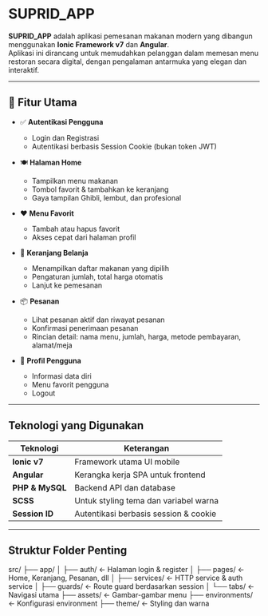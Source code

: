 # SUPRID_APP

**SUPRID_APP** adalah aplikasi pemesanan makanan modern yang dibangun menggunakan **Ionic Framework v7** dan **Angular**.  
Aplikasi ini dirancang untuk memudahkan pelanggan dalam memesan menu restoran secara digital, dengan pengalaman antarmuka yang elegan dan interaktif.

---

## 🚀 Fitur Utama

- ✅ **Autentikasi Pengguna**  
  - Login dan Registrasi  
  - Autentikasi berbasis Session Cookie (bukan token JWT)

- 🍽️ **Halaman Home**  
  - Tampilkan menu makanan  
  - Tombol favorit & tambahkan ke keranjang  
  - Gaya tampilan Ghibli, lembut, dan profesional

- ❤️ **Menu Favorit**  
  - Tambah atau hapus favorit  
  - Akses cepat dari halaman profil

- 🛒 **Keranjang Belanja**  
  - Menampilkan daftar makanan yang dipilih  
  - Pengaturan jumlah, total harga otomatis  
  - Lanjut ke pemesanan

- 📦 **Pesanan**  
  - Lihat pesanan aktif dan riwayat pesanan  
  - Konfirmasi penerimaan pesanan  
  - Rincian detail: nama menu, jumlah, harga, metode pembayaran, alamat/meja

- 👤 **Profil Pengguna**  
  - Informasi data diri  
  - Menu favorit pengguna  
  - Logout

---

## Teknologi yang Digunakan

| Teknologi       | Keterangan                                 |
|-----------------|---------------------------------------------|
| **Ionic v7**     | Framework utama UI mobile                  |
| **Angular**      | Kerangka kerja SPA untuk frontend          |
| **PHP & MySQL**  | Backend API dan database                   |
| **SCSS**         | Untuk styling tema dan variabel warna      |
| **Session ID**   | Autentikasi berbasis session & cookie      |

---

## Struktur Folder Penting
src/
├── app/
│ ├── auth/ ← Halaman login & register
│ ├── pages/ ← Home, Keranjang, Pesanan, dll
│ ├── services/ ← HTTP service & auth service
│ ├── guards/ ← Route guard berdasarkan session
│ └── tabs/ ← Navigasi utama
├── assets/ ← Gambar-gambar menu
├── environments/ ← Konfigurasi environment
├── theme/ ← Styling dan warna
